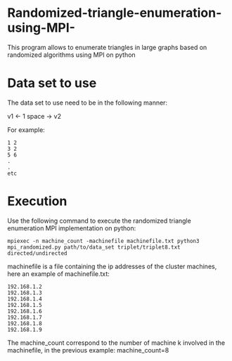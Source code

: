 # Randomized-triangle-enumeration-using-MPI-
This program allows to enumerate triangles in large graphs based on randomized algorithms using MPI on python

# Data set to use

The data set to use need to be in the following manner:
    
v1 <- 1 space -> v2

For example:
```
1 2
3 2
5 6
.
.
etc
```
# Execution

Use the following command to execute the randomized triangle enumeration MPI implementation on python:

```
mpiexec -n machine_count -machinefile machinefile.txt python3 mpi_randomized.py path/to/data_set triplet/triplet8.txt directed/undirected
```

machinefile is a file containing the ip addresses of the cluster machines, here an example of machinefile.txt:
```
192.168.1.2
192.168.1.3
192.168.1.4
192.168.1.5
192.168.1.6
192.168.1.7
192.168.1.8
192.168.1.9
```
The machine_count correspond to the number of machine k involved in the machinefile, in the previous example: machine_count=8
